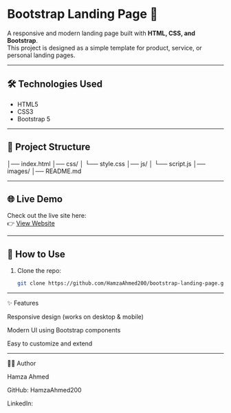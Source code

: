 # Bootstrap Landing Page 🚀

A responsive and modern landing page built with **HTML, CSS, and Bootstrap**.  
This project is designed as a simple template for product, service, or personal landing pages.

---

## 🛠️ Technologies Used
- HTML5
- CSS3
- Bootstrap 5

---

## 📂 Project Structure
  │── index.html
  │── css/
  │ └── style.css
  │── js/
  │ └── script.js
  │── images/
  │── README.md

---

## 🌐 Live Demo
Check out the live site here:  
👉 [View Website](https://hamzaahmed200.github.io/bootstrap-landing-page/)

---

## 🚀 How to Use
1. Clone the repo:
   ```bash
   git clone https://github.com/HamzaAhmed200/bootstrap-landing-page.git

---

✨ Features

Responsive design (works on desktop & mobile)

Modern UI using Bootstrap components

Easy to customize and extend

---

👨‍💻 Author

Hamza Ahmed

GitHub: HamzaAhmed200

LinkedIn:
